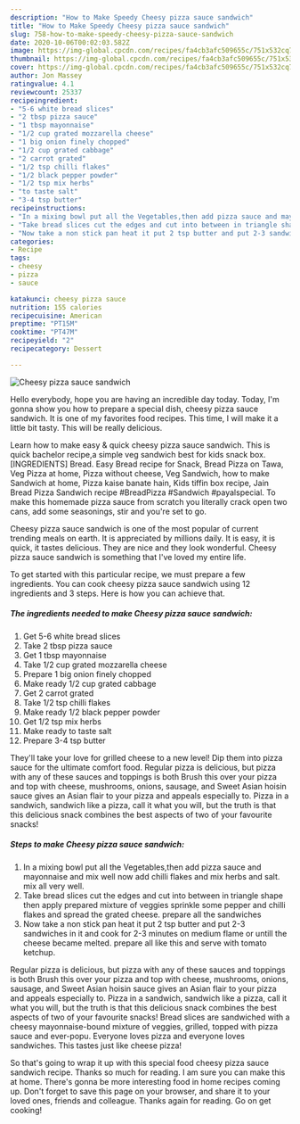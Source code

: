 ```yaml
---
description: "How to Make Speedy Cheesy pizza sauce sandwich"
title: "How to Make Speedy Cheesy pizza sauce sandwich"
slug: 758-how-to-make-speedy-cheesy-pizza-sauce-sandwich
date: 2020-10-06T00:02:03.582Z
image: https://img-global.cpcdn.com/recipes/fa4cb3afc509655c/751x532cq70/cheesy-pizza-sauce-sandwich-recipe-main-photo.jpg
thumbnail: https://img-global.cpcdn.com/recipes/fa4cb3afc509655c/751x532cq70/cheesy-pizza-sauce-sandwich-recipe-main-photo.jpg
cover: https://img-global.cpcdn.com/recipes/fa4cb3afc509655c/751x532cq70/cheesy-pizza-sauce-sandwich-recipe-main-photo.jpg
author: Jon Massey
ratingvalue: 4.1
reviewcount: 25337
recipeingredient:
- "5-6 white bread slices"
- "2 tbsp pizza sauce"
- "1 tbsp mayonnaise"
- "1/2 cup grated mozzarella cheese"
- "1 big onion finely chopped"
- "1/2 cup grated cabbage"
- "2 carrot grated"
- "1/2 tsp chilli flakes"
- "1/2 black pepper powder"
- "1/2 tsp mix herbs"
- "to taste salt"
- "3-4 tsp butter"
recipeinstructions:
- "In a mixing bowl put all the Vegetables,then add pizza sauce and mayonnaise and mix well now add chilli flakes and mix herbs and salt. mix all very well."
- "Take bread slices cut the edges and cut into between in triangle shape then apply prepared mixture of veggies sprinkle some pepper and chilli flakes and spread the grated cheese. prepare all the sandwiches"
- "Now take a non stick pan heat it put 2 tsp butter and put 2-3 sandwiches in it and cook for 2-3 minutes on medium flame or untill the cheese became melted. prepare all like this and serve with tomato ketchup."
categories:
- Recipe
tags:
- cheesy
- pizza
- sauce

katakunci: cheesy pizza sauce 
nutrition: 155 calories
recipecuisine: American
preptime: "PT15M"
cooktime: "PT47M"
recipeyield: "2"
recipecategory: Dessert

---
```



![Cheesy pizza sauce sandwich](https://img-global.cpcdn.com/recipes/fa4cb3afc509655c/751x532cq70/cheesy-pizza-sauce-sandwich-recipe-main-photo.jpg)

Hello everybody, hope you are having an incredible day today. Today, I'm gonna show you how to prepare a special dish, cheesy pizza sauce sandwich. It is one of my favorites food recipes. This time, I will make it a little bit tasty. This will be really delicious.

Learn how to make easy &amp; quick cheesy pizza sauce sandwich. This is quick bachelor recipe,a simple veg sandwich best for kids snack box. [INGREDIENTS] Bread. Easy Bread recipe for Snack, Bread Pizza on Tawa, Veg Pizza at home, Pizza without cheese, Veg Sandwich, how to make Sandwich at home, Pizza kaise banate hain, Kids tiffin box recipe, Jain Bread Pizza Sandwich recipe #BreadPizza #Sandwich #payalspecial. To make this homemade pizza sauce from scratch you literally crack open two cans, add some seasonings, stir and you&#39;re set to go.

Cheesy pizza sauce sandwich is one of the most popular of current trending meals on earth. It is appreciated by millions daily. It is easy, it is quick, it tastes delicious. They are nice and they look wonderful. Cheesy pizza sauce sandwich is something that I've loved my entire life.


To get started with this particular recipe, we must prepare a few ingredients. You can cook cheesy pizza sauce sandwich using 12 ingredients and 3 steps. Here is how you can achieve that.

<!--inarticleads1-->

##### The ingredients needed to make Cheesy pizza sauce sandwich:

1. Get 5-6 white bread slices
1. Take 2 tbsp pizza sauce
1. Get 1 tbsp mayonnaise
1. Take 1/2 cup grated mozzarella cheese
1. Prepare 1 big onion finely chopped
1. Make ready 1/2 cup grated cabbage
1. Get 2 carrot grated
1. Take 1/2 tsp chilli flakes
1. Make ready 1/2 black pepper powder
1. Get 1/2 tsp mix herbs
1. Make ready to taste salt
1. Prepare 3-4 tsp butter


They&#39;ll take your love for grilled cheese to a new level! Dip them into pizza sauce for the ultimate comfort food. Regular pizza is delicious, but pizza with any of these sauces and toppings is both Brush this over your pizza and top with cheese, mushrooms, onions, sausage, and Sweet Asian hoisin sauce gives an Asian flair to your pizza and appeals especially to. Pizza in a sandwich, sandwich like a pizza, call it what you will, but the truth is that this delicious snack combines the best aspects of two of your favourite snacks! 

<!--inarticleads2-->

##### Steps to make Cheesy pizza sauce sandwich:

1. In a mixing bowl put all the Vegetables,then add pizza sauce and mayonnaise and mix well now add chilli flakes and mix herbs and salt. mix all very well.
1. Take bread slices cut the edges and cut into between in triangle shape then apply prepared mixture of veggies sprinkle some pepper and chilli flakes and spread the grated cheese. prepare all the sandwiches
1. Now take a non stick pan heat it put 2 tsp butter and put 2-3 sandwiches in it and cook for 2-3 minutes on medium flame or untill the cheese became melted. prepare all like this and serve with tomato ketchup.


Regular pizza is delicious, but pizza with any of these sauces and toppings is both Brush this over your pizza and top with cheese, mushrooms, onions, sausage, and Sweet Asian hoisin sauce gives an Asian flair to your pizza and appeals especially to. Pizza in a sandwich, sandwich like a pizza, call it what you will, but the truth is that this delicious snack combines the best aspects of two of your favourite snacks! Bread slices are sandwiched with a cheesy mayonnaise-bound mixture of veggies, grilled, topped with pizza sauce and ever-popu. Everyone loves pizza and everyone loves sandwiches. This tastes just like cheese pizza! 

So that's going to wrap it up with this special food cheesy pizza sauce sandwich recipe. Thanks so much for reading. I am sure you can make this at home. There's gonna be more interesting food in home recipes coming up. Don't forget to save this page on your browser, and share it to your loved ones, friends and colleague. Thanks again for reading. Go on get cooking!

